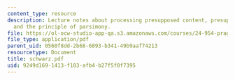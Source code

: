 ```yaml
---
content_type: resource
description: Lecture notes about processing presupposed content, presuppositions,
  and the principle of parsimony.
file: https://ol-ocw-studio-app-qa.s3.amazonaws.com/courses/24-954-pragmatics-in-linguistic-theory-fall-2006/9249d1691413f103afb4b27f5f0f7395_schwarz.pdf
file_type: application/pdf
parent_uid: 0560f8dd-2b68-6893-b341-49b9aaf74213
resourcetype: Document
title: schwarz.pdf
uid: 9249d169-1413-f103-afb4-b27f5f0f7395
---
```

